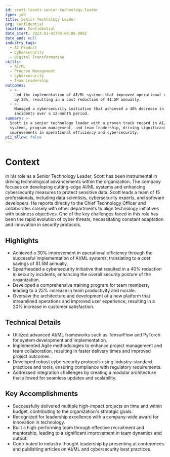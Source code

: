 ```yaml
---
id: scott-lovett-senior-technology-leader
type: job
title: Senior Technology Leader
org: Confidential
location: Confidential
date_start: 2023-01-01T00:00:00.000Z
date_end: null
industry_tags:
  - AI Product
  - Cybersecurity
  - Digital Transformation
skills:
  - AI/ML
  - Program Management
  - Cybersecurity
  - Team Leadership
outcomes:
  - >-
    Led the implementation of AI/ML systems that improved operational efficiency
    by 30%, resulting in a cost reduction of $1.5M annually.
  - >-
    Managed a cybersecurity initiative that achieved a 40% decrease in security
    incidents over a 12-month period.
summary: >-
  Scott is a senior technology leader with a proven track record in AI/ML
  systems, program management, and team leadership, driving significant
  improvements in operational efficiency and cybersecurity.
pii_allow: false
---
```


# Context
In his role as a Senior Technology Leader, Scott has been instrumental in driving technological advancements within the organization. The company focuses on developing cutting-edge AI/ML systems and enhancing cybersecurity measures to protect sensitive data. Scott leads a team of 15 professionals, including data scientists, cybersecurity experts, and software developers. He reports directly to the Chief Technology Officer and collaborates closely with other departments to align technology initiatives with business objectives. One of the key challenges faced in this role has been the rapid evolution of cyber threats, necessitating constant adaptation and innovation in security protocols.

## Highlights
- Achieved a 30% improvement in operational efficiency through the successful implementation of AI/ML systems, translating to a cost savings of $1.5M annually.
- Spearheaded a cybersecurity initiative that resulted in a 40% reduction in security incidents, enhancing the overall security posture of the organization.
- Developed a comprehensive training program for team members, leading to a 25% increase in team productivity and morale.
- Oversaw the architecture and development of a new platform that streamlined operations and improved user experience, resulting in a 20% increase in customer satisfaction.

## Technical Details
- Utilized advanced AI/ML frameworks such as TensorFlow and PyTorch for system development and implementation.
- Implemented Agile methodologies to enhance project management and team collaboration, resulting in faster delivery times and improved project outcomes.
- Developed robust cybersecurity protocols using industry-standard practices and tools, ensuring compliance with regulatory requirements.
- Addressed integration challenges by creating a modular architecture that allowed for seamless updates and scalability.

## Key Accomplishments
- Successfully delivered multiple high-impact projects on time and within budget, contributing to the organization's strategic goals.
- Recognized for leadership excellence with a company-wide award for innovation in technology.
- Built a high-performing team through effective recruitment and mentorship, leading to a significant improvement in team dynamics and output.
- Contributed to industry thought leadership by presenting at conferences and publishing articles on AI/ML and cybersecurity best practices.
